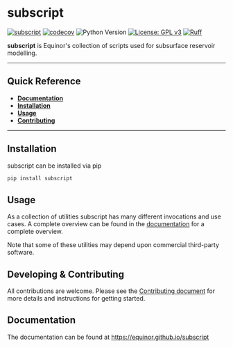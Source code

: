 # subscript

[![subscript](https://github.com/equinor/subscript/actions/workflows/subscript.yml/badge.svg)](https://github.com/equinor/subscript/actions/workflows/subscript.yml)
[![codecov](https://codecov.io/gh/equinor/subscript/branch/master/graph/badge.svg)](https://codecov.io/gh/equinor/subscript)
![Python Version](https://img.shields.io/badge/python-3.8%20|%203.9%20|%203.10%20|%203.11-blue.svg)
[![License: GPL v3](https://img.shields.io/github/license/equinor/subscript)](https://www.gnu.org/licenses/gpl-3.0)
[![Ruff](https://img.shields.io/endpoint?url=https://raw.githubusercontent.com/astral-sh/ruff/main/assets/badge/v2.json)](https://github.com/astral-sh/ruff)

**subscript** is Equinor's collection of scripts used for subsurface reservoir modelling.

---

## Quick Reference

* [**Documentation**](https://equinor.github.io/subscript)
* [**Installation**](#installation)
* [**Usage**](#usage)
* [**Contributing**](https://equinor.github.io/subscript/contributing.html)

---

## Installation

subscript can be installed via pip

```sh
pip install subscript
```

## Usage

As a collection of utilities subscript has many different invocations and
use cases. A complete overview can be found in the
[documentation](https://equinor.github.io/subscript)
for a complete overview.

Note that some of these utilities may depend upon commercial third-party
software.


## Developing & Contributing

All contributions are welcome. Please see the
[Contributing document](https://equinor.github.io/subscript/contributing.html)
for more details and instructions for getting started.


## Documentation

The documentation can be found at https://equinor.github.io/subscript
